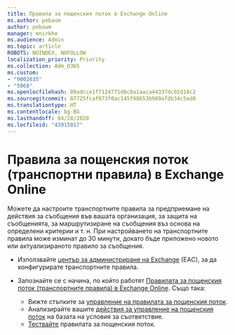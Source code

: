 ```yaml
---
title: Правила за пощенския поток в Exchange Online
ms.author: pebaum
author: pebaum
manager: mnirkhe
ms.audience: Admin
ms.topic: article
ROBOTS: NOINDEX, NOFOLLOW
localization_priority: Priority
ms.collection: Adm_O365
ms.custom:
- "9002635"
- "5068"
ms.openlocfilehash: 09adcce1f7124771d6c0a1aaca44337dc02d18c2
ms.sourcegitcommit: 07725fcaf073f0ac145f98653b989afdb34c5ad0
ms.translationtype: HT
ms.contentlocale: bg-BG
ms.lasthandoff: 04/28/2020
ms.locfileid: "43915017"
---
```

# <a name="mail-flow-transport-rules-in-exchange-online"></a>Правила за пощенския поток (транспортни правила) в Exchange Online

Можете да настроите транспортните правила за предприемане на действия за съобщения във вашата организация, за защита на съобщенията, за маршрутизиране на съобщения въз основа на определени критерии и т. н.  При настройването на транспортните правила може изминат до 30 минути, докато бъде приложено новото или актуализираното правило за съобщения.

- Използвайте [център за администриране на Exchange](https://go.microsoft.com/fwlink/p/?linkid=834822) (EAC), за да конфигурирате транспортните правила.

- Запознайте се с начина, по който работят [Правилата за пощенския поток (транспортните правила) в Exchange Online](https://docs.microsoft.com/exchange/security-and-compliance/mail-flow-rules/mail-flow-rules). Също така:

    - Вижте стъпките за [управление на правилата за пощенския поток](https://docs.microsoft.com/exchange/security-and-compliance/mail-flow-rules/manage-mail-flow-rules).
    - Анализирайте вашите [действия за управление на пощенския поток](https://docs.microsoft.com/exchange/security-and-compliance/mail-flow-rules/mail-flow-rule-actions) на базата на условия за съответствие.
    - [Тествайте](https://docs.microsoft.com/exchange/security-and-compliance/mail-flow-rules/test-mail-flow-rules) правилата за пощенския поток.
